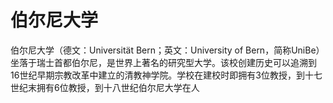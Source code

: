 # 伯尔尼大学

伯尔尼大学（德文：Universität Bern；英文：University of Bern，简称UniBe）坐落于瑞士首都伯尔尼，是世界上著名的研究型大学。该校创建历史可以追溯到16世纪早期宗教改革中建立的清教神学院。学校在建校时即拥有3位教授，到十七世纪末拥有6位教授，到十八世纪伯尔尼大学在人